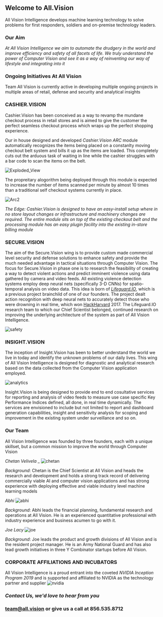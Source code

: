 ## Welcome to All.Vision

All Vision Intelligence develops machine learning technology to solve problems for first responders, soldiers and on-premise technology leaders.

### Our Aim

_At All Vision Intelligence we aim to automate the drudgery in the world and improve efficiency and safety of all facets of life. We truly understand the power of Computer Vision and see it as a way of reinventing our way of lifestyle and integrating into it_

### Ongoing Initiatives At All Vision

Team All Vision is currently active in developing multiple ongoing projects in multiple areas of retail, defense and security and analytical insights

### CASHIER.VISION

  Cashier.Vision has been conceived as a way to revamp the mundane checkout process in retail stores and is aimed to give the customer the perfect seamless checkout process which wraps up the perfect shopping experience. 

  Our in house designed and developed *Cashier.Vision ARC* module automatically recognizes the items being placed on a constanlty moving checkout belt system and bills it up as the items are loaded. This completely cuts out the arduous task of waiting in line while the cashier struggles with a bar code to scan the items on the belt. 
  
  ![Exploded_View](images/Exploded_View_Cashier_Vision.png)
  
  The propreitary alogorithm being deployed through this module is expected to increase the number of items scanned per minute by almost 10 times than a traditional self checkout systems currently in place.

![Arc2](images/arc2.png)

  _The Edge: Cashier.Vision is designed to have an easy-install setup where in no store layout changes or infrastructure and machinery changes are required. The entire module sits on top of the existing checkout belt and the processing module has an easy plugin facility into the existing in-store billing module_


### SECURE.VISION

  The aim of the Secure.Vision wing is to provide custom made commercial level security and defense solutions to enhance safety and provide the much needed advantage in tactical situations through Computer Vision. The focus for Secure.Vision in phase one is to research the feasibility of creating a way to detect violent actions and predict imminent violence using data gathered by camera and video feeds. All existing violence detection systems employ deep neural nets (specifically 3-D CNNs) for spatio-temporal analysis on video data.
  This idea is born of [*Lifeguard.IO*](https://devpost.com/software/lifeguard-io), which is a previous project brainchild of one of our founders. The project dealt action recognition with deep neural nets to accurately detect those who were drowning in real time, which won [HackHarvard](https://hackharvard.io/) 2017. The Lifeguard.IO research team to which our Chief Scientist belonged, continued research on improving the underlying architecture of the system as part of All Vision Intelligence.
  
  
![safety](images/safety.png)  
  
### INSIGHT.VISION

  The inception of Insight.Vision has been to better understand the world we live in today and identify the unknown problems of our daily lives. This wing of All Vision Intelligence is designed for diagnostic and analytical research based on the data collected from the Computer Vision application employed.
  
  ![analytics](images/analytics.png)
  
  Insight.Vision is being designed to provide end to end cosultative services for reporting and analysis of video feeds to measure use case specific Key Performance Indices defined, all done, in real time dynamically. The services are envisioned to include but not limited to report and dashboard generation capabilities, insight and sensitivity analysis for scoping and improvement in the existing system under surveillance and so on.
  
  
### Our Team

All Vision Intelligence was founded by three founders, each with a unique skillset, but a common mission to improve the world through Computer Vision

_Chetan Velivela_
_
![chetan](images/chetan.jpeg)

*Background*: Chetan is the Chief Scientist at All Vision and heads the research and development and holds a strong track record of delivering commercially viable AI and computer vision applications and has strong experience with deploying effective and viable industry level machine learning models

_Abhi_
![abhi](images/abhi.jpeg)

*Background*: Abhi leads the financial planning, fundamental research and operations at All Vision. He is an experienced quantitative professional with industry experience and business acumen to go with it.

_Joe Lacy_
![joe](images/joe.jpeg)

*Background*: Joe leads the product and growth divisions of All Vision and is the resident project manager. He is an Army National Guard and has also lead growth initiatives in three Y Combinator startups before All Vision. 


### CORPORATE AFFILIATIONS AND INCUBATORS

All Vision Intelligence is a proud entrant into the coveted _NVIDIA Inception Program 2019_ and is supported and affiliated to NVIDIA as the technology partner and supplier
![nvidia](images/NV_Inception_Program_Logo_NV_Inception_Logo_V_CMYK.png)

### _Contact Us, we'd love to hear from you_
### team@all.vision or give us a call at 856.535.8712



  
